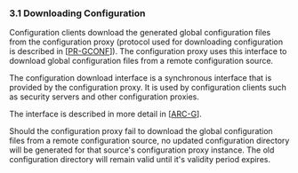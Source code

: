 ### 3.1 Downloading Configuration

Configuration clients download the generated global configuration files from the configuration proxy (protocol used for downloading configuration is described in \[[PR-GCONF](#Ref_PR-GCONF)\]). The configuration proxy uses this interface to download global configuration files from a remote configuration source.

The configuration download interface is a synchronous interface that is provided by the configuration proxy. It is used by configuration clients such as security servers and other configuration proxies.

The interface is described in more detail in \[[ARC-G](#Ref_ARC-G)\].

Should the configuration proxy fail to download the global configuration files from a remote configuration source, no updated configuration directory will be generated for that source's configuration proxy instance. The old configuration directory will remain valid until it's validity period expires.